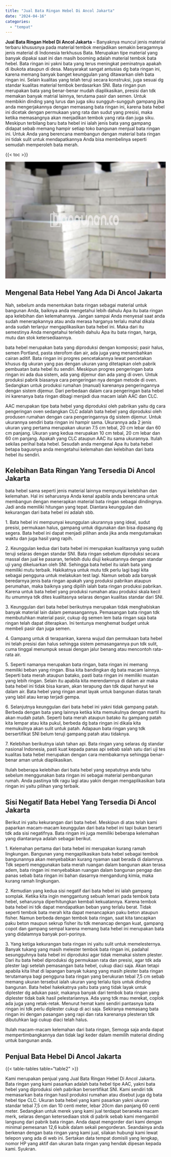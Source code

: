 ```yaml
---
title: "Jual Bata Ringan Hebel Di Ancol Jakarta"
date: "2024-04-16"
categories: 
  - "tempat"
---
```


**Jual Bata Ringan Hebel Di Ancol Jakarta** – Banyaknya muncul jenis material terbaru khususnya pada material tembok menjadikan semakin beragamnya jenis material di Indonesia terkhusus Bata. Merupakan tipe material yang banyak dipakai saat ini dan masih booming adalah material tembok bata hebel. Bata ringan ini yakni bata yang terus meningkat peminatnya apakah di ibukota ataupun di desa. Masyarakat sangat antusias dg bata ringan ini, karena memang banyak banget keunggulan yang ditawarkan oleh bata ringan ini. Selain kualitas yang telah teruji secara konstruksi, juga sesuai dg standar kualitas material tembok berdasarkan SNI. Bata ringan pun merupakan bata yang benar-benar mudah diaplikasikan, presisi dan tdk memakan banyak matrial lainnya, terutama pasir dan semen. Untuk membikin dinding yang lurus dan juga siku sungguh-sungguh gampang jika anda mengerjakannya dengan memasang bata ringan ini, karena bata hebel ini dicetak dengan permukaan yang rata dan sudut yang presisi, maka ketika memasangnya akan menjadikan tembok yang rata dan juga siku. Meskipun terbilang baru bata hebel ini ialah jenis bata yang gampang didapat sebab memang hampir setiap toko bangunan menjual bata ringan ini. Untuk Anda yang berencana membangun dengan material bata ringan ini tidak sulit untuk mendapatkannya Anda bisa membelinya seperti semudah memperoleh bata merah.

{{< toc >}}

![Jual Bata Ringan Hebel Di Ancol Jakarta](/images/jual-hebel-murah-06.png)

## Mengenal Bata Hebel Yang Ada Di Ancol Jakarta

Nah, sebelum anda menentukan bata ringan sebagai material untuk bangunan Anda, baiknya anda mengetahui lebih dahulu Apa itu bata ringan apa kelebihan dan kelemahannya. Jangan sampai Anda menyesal saat anda sudah menerapkannya atau anda merasa harganya terlalu mahal dikala anda sudah terlanjur mengaplikasikan bata hebel ini. Maka dari itu semestinya Anda mengetahui terlebih dahulu Apa itu bata ringan, harga, mutu dan stok ketersediaannya.

bata hebel merupakan bata yang diproduksi dengan komposisi; pasir halus, semen Portland, pasta sterofom dan air, ada juga yang menambahkan cairan aditif. Bata ringan ini progres pencetakannya lewat pencetakan khusus dg ukuran yang pas dengan ukuran yang ditetapkan oleh pabrik pembuatan bata hebel itu sendiri. Meskipun progres pengeringan bata ringan ini ada dua sistem, ada yang dijemur dan ada yang di oven. Untuk produksi pabrik biasanya cara pengeringan nya dengan metode di oven. Sedangkan untuk produksi rumahan (manual) karenanya pengeringannya dengan sistem dijemur. Dari perbedaan dalam cara pengeringan bata hebel ini karenanya bata ringan dibagi menjadi dua macam ialah AAC dan CLC.

AAC merupakan tipe bata hebel yang diproduksi oleh pabrikan yaitu dg cara pengeringan oven sedangkan CLC adalah bata hebel yang diproduksi oleh produsen rumahan dengan cara pengeringannya dg sistem dijemur. Untuk ukurannya sendiri bata ringan ini hampir sama. Ukurannya ada 2 jenis ukuran yang pertama merupakan ukuran 7.5 cm tebal, 20 cm lebar dan 60 cm panjang. Ukuran yang kedua merupakan 10 cm tebal, 20 cm lebar dan 60 cm panjang. Apakah yang CLC ataupun AAC itu sama ukurannya. Itulah sekilas perihal bata hebel. Sesudah anda mengenal Apa itu bata hebel betapa bagusnya anda mengetahui kelemahan dan kelebihan dari bata hebel itu sendiri.

## Kelebihan Bata Ringan Yang Tersedia Di Ancol Jakarta

bata hebel sama seperti jenis material lainnya mempunyai kelebihan dan kelemahan. Hal ini seharusnya Anda kenal apabila anda berencana untuk membangun dengan menerapkan material bata ringan sebagai dindingnya. Jadi anda memiliki hitungan yang tepat. Diantara keunggulan dan kekurangan dari bata hebel ini adalah sbb.

1\. Bata hebel ini mempunyai keunggulan ukurannya yang ideal, sudut presisi, permukaan halus, gampang untuk digunakan dan bisa dipasang dg segera. Bata hebel ini dapat menjadi pilihan anda jika anda mengutamakan waktu dan juga hasil yang rapih.

2\. Keunggulan kedua dari bata hebel ini merupakan kualitasnya yang sudah teruji selaras dengan standar SNI. Bata ringan sebelum diproduksi secara massal dan jual ke pasaran, terlebih dulu diuji kekuatannya dengan standar uji yang dikeluarkan oleh SNI. Sehingga bata hebel itu ialah bata yang memiliki mutu terbaik. Hakikatnya untuk mutu tdk perlu lagi bagi kita sebagai pengguna untuk melakukan test lagi. Namun sebab ada banyak beredarnya jenis bata ringan apakah yang produksi pabrikan ataupun perumahan, maka baiknya yang dipilih ialah bata ringan produksi pabrikan. Karena untuk bata hebel yang produksi rumahan atau produksi skala kecil itu umumnya tdk dites kualitasnya selaras dengan kualitas standar dari SNI.

3\. Keunggulan dari bata hebel berikutnya merupakan tidak menghabiskan banyak material lain dalam pemasangannya. Pemasangan bata ringan tdk membutuhkan material pasir, cukup dg semen lem bata ringan saja bata ringan telah dapat diterapkan. Ini tentunya menghemat budget untuk membeli pasir dan juga semen.

4\. Gampang untuk di terapankan, karena wujud dan permukaan bata hebel ini telah presisi dan halus sehingga sistem pemasangannya pun tdk sulit, cuma tinggal menumpuk sesuai dengan jalur benang atau mencontoh rata-rata air.

5\. Seperti namanya merupakan bata ringan, bata ringan ini memang memiliki beban yang ringan. Bisa kita bandingkan dg bata macam lainnya. Seperti bata merah ataupun batako, pasti bata ringan ini memiliki muatan yang lebih ringan. Selain itu apabila kita merendamnya di dalam air maka bata hebel ini tidak bisa karam, akan terapung dan tdk dapat hanyut ke dalam air. Bata hebel yang ringan amat layak untuk bangunan diatas tanah yang labil atau kerap terjadi gempa.

6\. Selanjutnya keunggulan dari bata hebel ini yakni tidak gampang patah. Berbeda dengan bata yang lainnya ketika kita memukulnya dengan martil itu akan mudah patah. Seperti bata merah ataupun batako itu gampang patah kita lempar atau kita pukul, berbeda dg bata ringan ini dikala kita memukulnya akan sulit untuk patah. Adapaun bata ringan yang tdk bersertifikat SNI belum teruji gampang patah atau tidaknya.

7\. Kelebihan berikutnya ialah tahan api. Bata ringan yang selaras dg standar nasional Indonesia, pasti kuat kepada panas api sebab salah satu dari uji tes kualitas bata hebel merupakan dengan cara membakarnya sehingga benar-benar aman untuk diaplikasikan.

Itulah beberapa kelebihan dari bata hebel yang sepatutnya anda tahu sebelum menggunakan bata ringan ini sebagai material pembangunan rumah. Anda pastinya tdk ragu lagi atau yakin dengan mengaplikasikan bata ringan ini yaitu pilihan yang terbaik.

## Sisi Negatif Bata Hebel Yang Tersedia Di Ancol Jakarta

Berikut ini yaitu kekurangan dari bata hebel. Meskipun di atas telah kami paparkan macam-macam keunggulan dari bata hebel ini tapi bukan berarti tdk ada sisi negatifnya. Bata ringan ini juga memiliki beberapa kelemahan yang diantaranya adalah sebagai berikut.

1\. Kelemahan pertama dari bata hebel ini merupakan kurang ramah lingkungan. Bangunan yang mengaplikasikan bata hebel sebagai tembok bangunannya akan menyebabkan kurang nyaman saat berada di dalamnya. Tdk seperti menggunakan bata merah ruangan dalam bangunan akan terasa adem, bata ringan ini menyebabkan ruangan dalam bangunan pengap dan panas sebab bata ringan ini bahan dasarnya mengandung kimia, maka kurang ramah lingkungan.

2\. Kemudian yang kedua sisi negatif dari bata hebel ini ialah gampang somplak. Ketika kita ingin menggantung sebuah lemari pada tembok bata hebel, seharusnya diperhitungkan kembali kekuatannya. Karena tembok bata hebel ini tdk dapat mendapatkan beban yang terlalu berat. Tidak seperti tembok bata merah kita dapat menancapkan paku beton ataupun fisher. Namun berbeda dengan tembok bata ringan, saat kita tancapkan paku beton maupun sekrup fisher itu tdk menancap dengan kuat, gampang copot dan gampang sempal karena memang bata hebel ini merupakan bata yang didalamnya banyak pori-porinya.

3\. Yang ketiga kekurangan bata ringan ini yaitu sulit untuk memelesternya. Banyak tukang yang masih melester tembok bata ringan ini, padahal sesungguhnya bata hebel ini diproduksi agar tidak memakai sistem plester. Dari itu bata hebel diproduksi dg permukaan rata dan presisi, agar tdk ada plester lagi setelah pemasangan bata hebel, cukup diaci saja. Akan tetapi apabila kita lihat di lapangan banyak tukang yang masih plester bata ringan terutamanya bagi pengguna bata ringan yang berukuran tebal 7,5 cm sebab memang ukuran tersebut ialah ukuran yang terlalu tipis untuk dinding bangunan. Bata hebel hakekatnya yaitu bata yang tidak layak untuk diplester dg adukan pasir, makanya banyak dari tembok bata ringan yang diplester tidak baik hasil pelestariannya. Ada yang tdk mau merekat, coplok ada juga yang retak-retak. Menurut hemat kami sendiri pantasnya bata ringan ini tdk perlu diplester cukup di aci saja. Sekiranya memasang bata ringan ini dengan pasangan yang rapi dan rata karenanya plesteran tdk dibutuhkan lagi cukup diaci telah halus.

Itulah macam-macam kelemahan dari bata ringan, Semoga saja anda dapat mempertimbangkannya dan tidak lagi keder dalam memilih material dinding untuk bangunan anda.

## Penjual Bata Hebel Di Ancol Jakarta

{{< table-tables table="table2" >}}

Kami merupakan penjual yang Jual Bata Ringan Hebel Di Ancol Jakarta. Bata ringan yang kami pasarkan adalah bata hebel tipe AAC, yakni bata hebel yang diproduksi oleh pabrikan bersertifikat SNI. Kami sendiri tdk memasarkan bata ringan hasil produksi rumahan atau disebut juga dg bata hebel tipe CLC. Ukuran bata hebel yang kami pasarkan yakni ukuran standar tebal 7,5 cm dan 10 centi meter, lebar 20cm dan panjang 60 centi meter. Sedangkan untuk merek yang kami jual terdapat beraneka macam merk, selaras dengan ketersediaan stok di pabrik sebab kami mengambil langsung dari pabrik bata ringan. Anda dapat mengorder dari kami dengan minimal pemesanan 12,6 kubik dalam sekali pengorderan. Seandainya anda berkenan dengan bata ringan yang kami jual, silakan hubungi kami lewat telepon yang ada di web ini. Sertakan data tempat domisili yang lengkap, nomor HP yang aktif dan ukuran bata ringan yang hendak dipesan kepada kami. Syukran.
